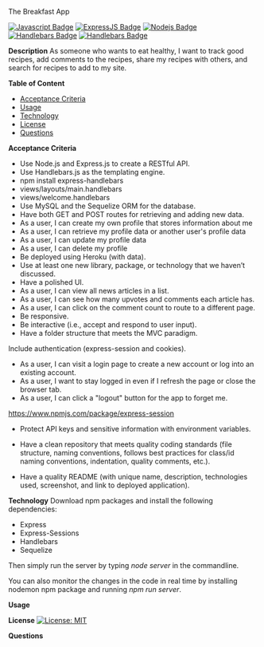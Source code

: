The Breakfast App

[![Javascript Badge](https://img.shields.io/badge/-Javascript-F0DB4F?style=for-the-badge&labelColor=black&logo=javascript&logoColor=F0DB4F)](#) 
[![ExpressJS Badge](https://img.shields.io/badge/-Express.JS-ff781f?style=for-the-badge&labelColor=black&logo=express&logoColor=FF781F)](#) 
[![Nodejs Badge](https://img.shields.io/badge/-Node.js-3C873A?style=for-the-badge&labelColor=black&logo=node.js&logoColor=3C873A)](#)
[![Handlebars Badge](https://img.shields.io/badge/hbs-Handlebars.JS-orange?style=for-the-badge&logo=appveyor?labelColor=black?logoColor=orange)](#)
[![Handlebars Badge](https://img.shields.io/badge/node-Sequelize.JS-blue?style=for-the-badge&logo=appveyor?labelColor=black?logoColor=blue)](#)

**Description**
As someone who wants to eat healthy, I want to track good recipes, add comments to the recipes, share my recipes with others, and search for recipes to add to my site.

**Table of Content**
* [Acceptance Criteria](#acceptancecriteria)
* [Usage](#usage)  
* [Technology](#technology)
* [License](#license)
* [Questions](#questions)

**Acceptance Criteria**
* Use Node.js and Express.js to create a RESTful API.
* Use Handlebars.js as the templating engine.
* npm install express-handlebars
* views/layouts/main.handlebars
* views/welcome.handlebars
* Use MySQL and the Sequelize ORM for the database.
* Have both GET and POST routes for retrieving and adding new data.
* As a user, I can create my own profile that stores information about me
* As a user, I can retrieve my profile data or another user's profile data
* As a user, I can update my profile data
* As a user, I can delete my profile
* Be deployed using Heroku (with data).
* Use at least one new library, package, or technology that we haven’t discussed.
* Have a polished UI.
* As a user, I can view all news articles in a list.
* As a user, I can see how many upvotes and comments each article has.
* As a user, I can click on the comment count to route to a different page.
* Be responsive.
* Be interactive (i.e., accept and respond to user input).
* Have a folder structure that meets the MVC paradigm.
	
Include authentication (express-session and cookies).
* As a user, I can visit a login page to create a new account or log into an existing account.
* As a user, I want to stay logged in even if I refresh the page or close the browser tab.
* As a user, I can click a "logout" button for the app to forget me.

https://www.npmjs.com/package/express-session
	
* Protect API keys and sensitive information with environment variables.
	
* Have a clean repository that meets quality coding standards (file structure, naming conventions, follows best practices for class/id naming conventions, indentation, quality comments, etc.).
	
* Have a quality README (with unique name, description, technologies used, screenshot, and link to deployed application).

**Technology**
Download npm packages and install the following dependencies:
* Express
* Express-Sessions
* Handlebars
* Sequelize

Then simply run the server by typing *node server* in the commandline.

You can also monitor the changes in the code in real time by installing nodemon npm package and running *npm run server*.

**Usage**


**License**
[![License: MIT](https://img.shields.io/badge/License-MIT-yellow.svg)](https://opensource.org/licenses/MIT)

**Questions**